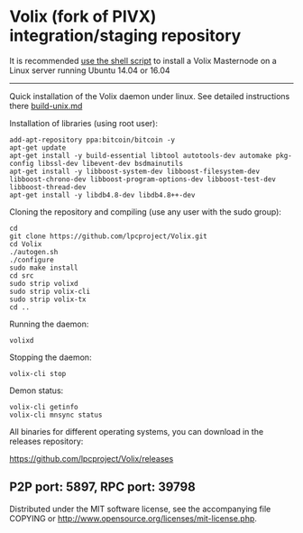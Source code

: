 Volix (fork of PIVX) integration/staging repository
======================================


It is recommended [use the shell script](https://github.com/lpcproject/lpcinstall) to install a Volix Masternode on a Linux server running Ubuntu 14.04 or 16.04

***

Quick installation of the Volix daemon under linux. See detailed instructions there [build-unix.md](build-unix.md)

Installation of libraries (using root user):

    add-apt-repository ppa:bitcoin/bitcoin -y
    apt-get update
    apt-get install -y build-essential libtool autotools-dev automake pkg-config libssl-dev libevent-dev bsdmainutils
    apt-get install -y libboost-system-dev libboost-filesystem-dev libboost-chrono-dev libboost-program-options-dev libboost-test-dev libboost-thread-dev
    apt-get install -y libdb4.8-dev libdb4.8++-dev

Cloning the repository and compiling (use any user with the sudo group):

    cd
    git clone https://github.com/lpcproject/Volix.git
    cd Volix
    ./autogen.sh
    ./configure
    sudo make install
    cd src
    sudo strip volixd
    sudo strip volix-cli
    sudo strip volix-tx
    cd ..

Running the daemon:

    volixd 

Stopping the daemon:

    volix-cli stop

Demon status:

    volix-cli getinfo
    volix-cli mnsync status

All binaries for different operating systems, you can download in the releases repository:

https://github.com/lpcproject/Volix/releases

P2P port: 5897, RPC port: 39798
-
Distributed under the MIT software license, see the accompanying file COPYING or http://www.opensource.org/licenses/mit-license.php.
